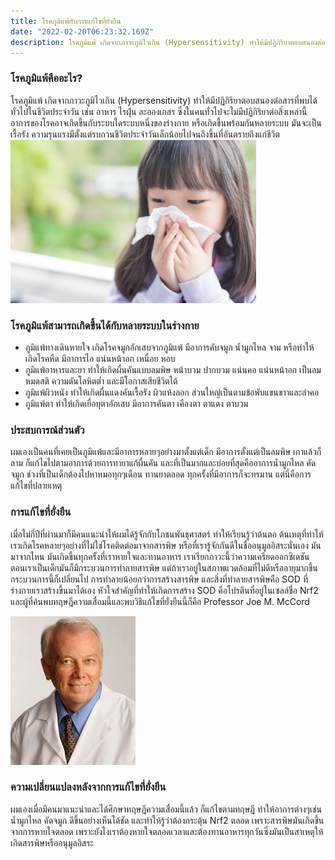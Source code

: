 ```yaml
---
title: โรคภูมิแพ้กับการแก้ไขที่ยั่งยืน
date: "2022-02-20T06:23:32.169Z"
description: โรคภูมิแพ้ เกิดจากภาวะภูมิไวเกิน (Hypersensitivity) ทำให้มีปฏิกิริยาตอบสนองต่อสารที่พบได้ทั่วไปในชีวิตประจำวัน เช่น อาหาร ไรฝุ่น ละอองเกสร ซึ่งในคนทั่วไปจะไม่มีปฏิกิริยาต่อสิ่งเหล่านี้
---
```


### โรคภูมิแพ้คืออะไร?
โรคภูมิแพ้ เกิดจากภาวะภูมิไวเกิน (Hypersensitivity) ทำให้มีปฏิกิริยาตอบสนองต่อสารที่พบได้ทั่วไปในชีวิตประจำวัน เช่น อาหาร ไรฝุ่น ละอองเกสร ซึ่งในคนทั่วไปจะไม่มีปฏิกิริยาต่อสิ่งเหล่านี้ อาการของโรคอาจเกิดขึ้นกับระบบใดระบบหนึ่งของร่างกาย หรือเกิดขึ้นพร้อมกันหลายระบบ มันจะเป็นเรื้อรัง ความรุนแรงมีตั้งแต่รบกวนชีวิตประจำวันเล็กน้อยไปจนถึงขึ้นที่อันตรายถึงแก่ชีวิต
![Allergy](./allergy.png)

### โรคภูมิแพ้สามารถเกิดขึ้นได้กับหลายระบบในร่างกาย
- ภูมิแพ้ทางเดินหายใจ เกิดโรคจมูกอักเสบจากภูมิแพ้ มีอาการคับจมูก น้ำมูกไหล จาม หรือทำให้เกิดโรคหืด มีอาการไอ แน่นหน้าอก เหนื่อย หอบ
- ภูมิแพ้อาหารและยา ทำให้เกิดผื่นคันแบบลมพิษ หน้าบวม ปากบวม แน่นคอ แน่นหน้าอก เป็นลมหมดสติ ความดันโลหิตต่ำ และมีโอกาสเสียชีวิตได้
- ภูมิแพ้ผิวหนัง ทำให้เกิดผื่นแดงคันเรื้อรัง ผิวแห้งลอก ส่วนใหญ่เป็นตามข้อพับแขนขาาและลำคอ
- ภูมิแพ้ตา ทำให้เกิดเยื่อบุตาอักเสบ มีอาการคันตา เคืองตา ตาแดง ตาบวม

### ประสบการณ์ส่วนตัว
ผมเองเป็นคนที่เคยเป็นภูมิแพ้และมีอาการหลายๆอย่างมาตั้งแต่เด็ก มีอาการตั้งแต่เป็นลมพิษ เกาแล้วก็ลาม ก็แก้ไขไปตามอาการด้วยการทายาแก้ผื่นคัน และที่เป็นมากและบ่อยที่สุดคืออาการน้ำมูกไหล คัดจมูก ช่วงที่เป็นเด็กต้องไปหาหมอทุกๆเดือน ทานยาตลอด ทุกครั้งที่มีอาการก็จะทรมาน
แต่นี่คือการแก้ไขที่ปลายเหตุ

### การแก้ไขที่ยั่งยืน
เมื่อไม่กี่ปีที่ผ่านมาก็มีคนแนะนำให้ผมได้รู้จักกับโภชนพันธุศาสตร์ ทำให้เรียนรู้ว่าต้นตอ ต้นเหตุที่ทำให้เราเกิดโรคหลายๆอย่างที่ไม่ใช่โรคติดต่อมาจากสารพิษ หรือที่เรารู้จักกันดีในชื่ออนุมูลอิสระนั่นเอง มันมาจากไหน มันเกิดขึ้นทุกครั้งที่เราหายใจและทานอาหาร เราเรียกภาวะนี้ว่าความเครียดออกซิเดชัน ตอนเราเป็นเด็กมันก็มีกระบวนการทำลายสารพิษ แต่ถ้าเราอยู่ในสภาพแวดล้อมที่ไม่ดีหรืออายุมากขึ้นกระบวนการนี้ก็เปลี่ยนไป การทำลายน้อยกว่าการสร้างสารพิษ และสิ่งที่ทำลายสารพิษคือ SOD ที่ร่างกายเราสร้างขึ้นมาได้เอง หัวใจสำคัญที่ทำให้เกิดการสร้าง SOD คือโปรตีนที่อยู่ในเซลล์ชื่อ Nrf2 และผู้ที่ค้นพบทฤษฎีความเสื่อมนี้และพบวิธีแก้ไขที่ยั่งยืนนี้ก็คือ Professor Joe M. McCord

![Professor Joe M. McCord](./dr-joe-mccord.png)

### ความเปลี่ยนแปลงหลังจากการแก้ไขที่ยั่งยืน
ผมเองเมื่อมีคนมาแนะนำและได้ศึกษาทฤษฎีความเสื่อมนี้แล้ว ก็แก้ไขตามทฤษฎี ทำให้อาการต่างๆเช่นน้ำมูกไหล คัดจมูก ดึขึ้นอย่างเห็นได้ชัด และทำให้รู้ว่าต้องกระตุ้น Nrf2 ตลอด เพราะสารพิษมันเกิดขึ้นจากการหายใจตลอด เพราะยังไงเราต้องหายใจตลอดเวลาและต้องทานอาหารทุกวันซึ่งมันเป็นสาเหตุให้เกิดสารพิษหรืออนุมูลอิสระ




